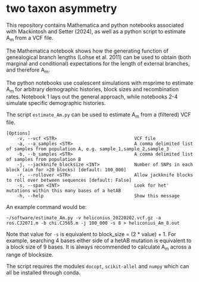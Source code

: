 # two taxon asymmetry
This repository contains Mathematica and python notebooks associated with Mackintosh and Setter (2024), as well as a python script to estimate A<sub>m</sub> from a VCF file.

The Mathematica notebook shows how the generating function of genealogical branch lengths (Lohse et al. 2011) can be used to obtain (both marginal and conditional) expectations for the length of external branches, and therefore A<sub>m</sub>.

The python notebooks use coalescent simulations with msprime to estimate A<sub>m</sub> for arbitrary demographic histories, block sizes and recombination rates. Notebook 1 lays out the general approach, while notebooks 2-4 simulate specific demographic histories.

The script `estimate_Am.py` can be used to estimate A<sub>m</sub> from a (filtered) VCF file.

```
[Options]
    -v, --vcf <STR>                             VCF file
    -a, --a_samples <STR>                       A comma delimited list of samples from population A, e.g. sample_1,sample_2,sample_3
    -b, --b_samples <STR>                       A comma delimited list of samples from population B
    -j, --jackknife_blocksize <INT>             Number of SNPs in each block (aim for >20 blocks) [default: 100_000]
    -r, --rollover <STR>                        Allow jackknife blocks to roll over between sequences [default: False]
    -s, --span <INT>                            Look for het' mutations within this many bases of a hetAB
    -h, --help                                  Show this message
```

An example command would be:

`~/software/estimate_Am.py -v heliconius_20220202.vcf.gz -a ros.CJ2071.m -b chi.CJ565.m -j 100_000 -s 8 > heliconius_Am_8.out`

Note that value for `-s` is equivalent to block_size = (2 * value) + 1. For example, searching 4 bases either side of a hetAB mutation is equivalent to a block size of 9 bases. It is always recommended to calculate A<sub>m</sub> across a range of blocksize.

The script requires the modules `docopt`, `scikit-allel` and `numpy` which can all be installed through conda.


